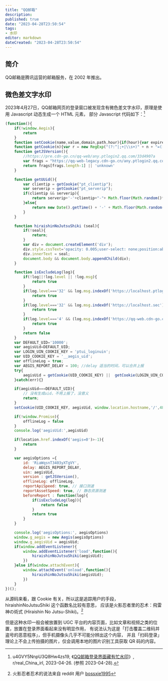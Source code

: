 ```yaml
---
title: "QQ邮箱"
description:
published: true
date: "2023-04-28T23:50:54"
tags:
- 水印
editor: markdown
dateCreated: "2023-04-28T23:50:54"
---
```


## 简介

QQ邮箱是腾讯运营的邮箱服务，在 2002 年推出。

## 微色差文字水印

2023年4月27日，QQ邮箱网页的登录窗口被发现含有微色差文字水印，原理是使用 Javascript 动态生成一个 HTML 元素，
部分 Javascript 代码如下：[^zy1dn]

[^zy1dn]: u4GVY5NnpU3Q8Hw4zs19, 《[QQ邮箱登录界面藏有忙水印](https://web.archive.org/web/20230428155537/https://old.reddit.com/r/real_China_irl/comments/12zy1dn/qq邮箱登录界面藏有忙水印/)》, r/real_China_irl, 2023-04-26. (参照 2023-04-28).

```javascript
(function(){
    if(!window.Aegis){
        return
    }
    function setCookie(name,value,domain,path,hour){if(hour){var expire = new Date();expire.setTime(expire.getTime() + 3600000 * hour);}document.cookie = name + "=" + value + "; " + (hour?("expires=" + expire.toGMTString() + "; "):"") + (path?("path=" + path + "; "):"path=/; ") + (domain?("domain=" + domain + ";"):("domain=qq.com;"));return true;};
    function getCookie(n){var r = new RegExp("(?:^|;+|\\s+)" + n + "=([^;]*)"),m = document.cookie.match(r);return (!m?"":m[1]);}
    function getJSVersion(){
        //https://pre.cdn-go.cn/qq-web/any.ptlogin2.qq.com/33d4907a
        var frags = "https://qq-web-legacy.cdn-go.cn/any.ptlogin2.qq.com/e0d90e77".split('/');
        return frags[frags.length-1] || 'unknown'
    }

    function getUUid(){
        var clientip = getCookie("pt_clientip");
        var serverip = getCookie("pt_serverip");
        if(clientip && serverip){
            return serverip+'-'+clientip+"-"+ Math.floor(Math.random()*10000)
        }else{
            return new Date().getTime() + '-' + Math.floor(Math.random()*10000)
        }
    }

    function hiraishinNoJutsuShiki (seal){
        if(!seal){
            return;
        }
        var div = document.createElement('div');
        div.style.cssText='opacity: 0.005;user-select: none;position:absolute;left:0;top:0';
        div.innerText = seal;
        document.body && document.body.appendChild(div);
    }

    function isExcludeLog(log){
        if(!log||!log.level || !log.msg){
            return true
        }
        if(log.level==='32' && log.msg.indexOf('https://localhost.ptlogin2')>-1){ // 快速登录
            return true
        }
        if(log.level==='32' && log.msg.indexOf('https://localhost.sec')>-1){ //Q盾
            return true
        }
        if(log.level==='4' && (log.msg.indexOf('https://qq-web.cdn-go.cn/')===-1 && log.msg.indexOf('https://pre.cdn-go.cn/')===-1)){ //只上报自己的jserror
            return true
        }
        return false
    }
    var DEFAULT_UID='10000';
    var aegisUid=DEFAULT_UID;
    var LOGIN_UIN_COOKIE_KEY = 'ptui_loginuin';
    var UID_COOKIE_KEY = '__aegis_uid';
    var offlineLog = true;
    var AEGIS_REPORT_DELAY = 100; //delay 适当的时间，可以合并上报
    try{
        aegisUid = getCookie(UID_COOKIE_KEY) ||  getCookie(LOGIN_UIN_COOKIE_KEY) || getUUid();
    }catch(err){}

    if(aegisUid===DEFAULT_UID){
        // 没有生成uid，不用上报了，没意义
        return;
    }
    setCookie(UID_COOKIE_KEY, aegisUid, window.location.hostname,'/',48)

    if(!window.Promise){
        offlineLog = false
    }
    console.log('aegisUid:',aegisUid)

    if(location.href.indexOf('aegis=0')>-1){
        return
    }

    var aegisOptions ={
        id: 'RiaWqsnT3403yXTgVY',
        delay: AEGIS_REPORT_DELAY,
        uin: aegisUid,
        version : getJSVersion(),
        offlineLog: offlineLog,
        reportApiSpeed: true, // 接口测速
        reportAssetSpeed: true, // 静态资源测速
        beforeReport : function(log){
            if(isExcludeLog(log)){
                return false
            }
            return true
        }
    }

    console.log('aegisOptions:', aegisOptions)
    window.g_aegis = new Aegis(aegisOptions)
    window.g_aegisUid = aegisUid;
    if(window.addEventListener){
        window.addEventListener('load',function(){
            hiraishinNoJutsuShiki(aegisUid);
        })
    }else if(window.attachEvent){
        window.attachEvent('onload',function(){
            hiraishinNoJutsuShiki(aegisUid);
        })
    }
})();
```

从源码来看，跟 Cookie 有关，所以这是追踪用户的手段，hiraishinNoJutsuShiki 这个函数名比较有意思，
应该是火影忍者里的忍术：飛雷神の術式 (Hiraishin No Jutsu-Shiki)。[^bossxie1995]

[^bossxie1995]: 火影忍者忍术的说法来自 reddit 用户 [bossxie1995](https://archive.ph/tAOFT "https://www.reddit.com/r/real_China_irl/comments/12zy1dn/comment/jhux8a5/?context=3")

但是这种水印一般会被放置到 UGC 平台的内容页面，比如文章和视频之类的位置，放置在登录界面看起来没有明显作用，
有说法认为这是「打击覆盖二维码并盗号的恶意程序」，但手机摄像头几乎不可能分辨出这个内容，
并且「扫码登录」理论上不会上传拍摄的图片，仅会调用本地的图片识别工具获取 QR 码的内容。
